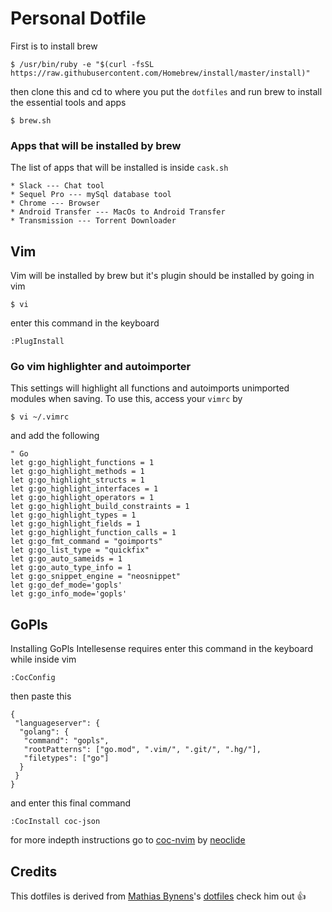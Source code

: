 # Personal Dotfile

First is to install brew

```Shell
$ /usr/bin/ruby -e "$(curl -fsSL https://raw.githubusercontent.com/Homebrew/install/master/install)"
```

then clone this and cd to where you put the `dotfiles` and run brew to install the essential tools and apps

```Shell
$ brew.sh
```

### Apps that will be installed by brew

The list of apps that will be installed is inside `cask.sh`

```
* Slack --- Chat tool
* Sequel Pro --- mySql database tool
* Chrome --- Browser
* Android Transfer --- MacOs to Android Transfer
* Transmission --- Torrent Downloader
```

## Vim

Vim will be installed by brew but it's plugin should be installed by going in vim

```Shell
$ vi
```

enter this command in the keyboard

```Shell
:PlugInstall
```

### Go vim highlighter and autoimporter

This settings will highlight all functions and autoimports unimported modules when saving. To use this, access your `vimrc` by

```Shell
$ vi ~/.vimrc
```

and add the following

```Vim script
" Go
let g:go_highlight_functions = 1
let g:go_highlight_methods = 1
let g:go_highlight_structs = 1
let g:go_highlight_interfaces = 1
let g:go_highlight_operators = 1
let g:go_highlight_build_constraints = 1
let g:go_highlight_types = 1
let g:go_highlight_fields = 1
let g:go_highlight_function_calls = 1
let g:go_fmt_command = "goimports"
let g:go_list_type = "quickfix"
let g:go_auto_sameids = 1
let g:go_auto_type_info = 1
let g:go_snippet_engine = "neosnippet"
let g:go_def_mode='gopls'
let g:go_info_mode='gopls'

```

## GoPls

Installing GoPls Intellesense requires enter this command in the keyboard while inside vim

```Shell
:CocConfig
```

then paste this

```Vim script
{
 "languageserver": {
  "golang": {
   "command": "gopls",
   "rootPatterns": ["go.mod", ".vim/", ".git/", ".hg/"],
   "filetypes": ["go"]
  }
 }
}
```

and enter this final command

```Shell
:CocInstall coc-json
```

for more indepth instructions go to [coc-nvim](https://github.com/neoclide/coc.nvim/wiki/Language-servers#go) by [neoclide](https://github.com/neoclide)

## Credits

This dotfiles is derived from [Mathias Bynens](https://github.com/mathiasbynens)'s [dotfiles](https://github.com/mathiasbynens/dotfiles) check him out :+1:
